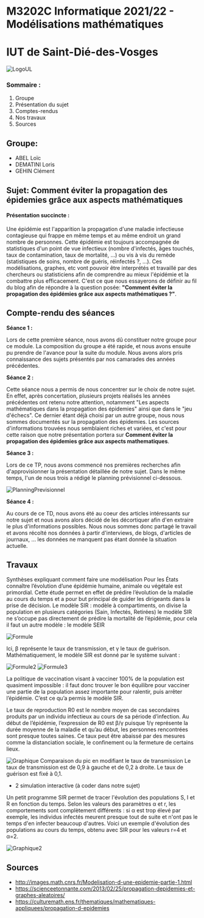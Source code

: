 
# M3202C Informatique 2021/22 - Modélisations mathématiques
# IUT de Saint-Dié-des-Vosges 
![LogoUL](https://cdn.discordapp.com/attachments/905110065919426633/913738803737411594/ul.png "LogoUL")
### Sommaire : 
1. Groupe
2. Présentation du sujet
3. Comptes-rendus
4. Nos travaux
5. Sources




## Groupe:
- ABEL Loïc 
- DEMATINI Loris
- GEHIN Clément

## Sujet: Comment éviter la propagation des épidemies grâce aux aspects mathématiques
#### Présentation succincte :
Une épidémie est l'apparition la propagation d'une maladie infectieuse contagieuse qui frappe en même temps et au même endroit un grand nombre de personnes.
Cette épidémie est toujours accompagnée de statistiques d'un point de vue infectieux (nombre d'infectés, âges touchés, taux de contamination, taux de mortalité, ...) ou vis à vis du remède (statistiques de soins, nombre de guéris, réinfectés ?, ...).
Ces modélisations, graphes, etc vont pouvoir être interprétés et travaillé par des chercheurs ou statisticiens afin de comprendre au mieux l'épidémie et la combattre plus efficacement.
C'est ce que nous essayerons de définir au fil du blog afin de répondre à la question posée:
**"Comment éviter la propagation des épidémies grâce aux aspects mathématiques ?"**.

## Compte-rendu des séances
**Séance 1 :**

Lors de cette première séance, nous avons dû constituer notre groupe pour ce module. La composition du groupe a été rapide, et nous avons ensuite pu prendre de l'avance pour la suite du module. Nous avons alors pris connaissance des sujets présentés par nos camarades des années précédentes.

**Séance 2 :**

Cette séance nous a permis de nous concentrer sur le choix de notre sujet. En effet, après concertation, plusieurs projets réalisés les années précédentes ont retenu notre attention, notamment "Les aspects mathématiques dans la propagation des épidemies" ainsi que dans le "jeu d'échecs". Ce dernier étant déjà choisi par un autre groupe, nous nous sommes documentés sur la propagation des épidemies. Les sources d'informations trouvées nous semblaient riches et variées, et c'est pour cette raison que notre présentation portera sur **Comment éviter la propagation des épidemies grâce aux aspects mathematiques**.

**Séance 3 :**

Lors de ce TP, nous avons commencé nos premières recherches afin d'approvisionner la présentation détaillée de notre sujet.
Dans le même temps, l'un de nous trois a rédigé le planning prévisionnel ci-dessous.

![PlanningPrevisionnel](https://gameosu.s-ul.eu/ZJpZKIHy)

**Séance 4 :**

Au cours de ce TD, nous avons été au coeur des articles intéressants sur notre sujet et nous avons alors décidé de les décortiquer afin d'en extraire le plus d'informations possibles. Nous nous sommes donc partagé le travail et avons récolté nos données à partir d'interviews, de blogs, d'articles de journaux, ... les données ne manquent pas étant donnée la situation actuelle.


## Travaux 


Synthèses expliquant comment faire une modélisation 
Pour les États connaître l’évolution d’une épidémie humaine, animale ou végétale est primordial.
Cette étude permet en effet de prédire l’évolution de la maladie au cours du temps et a pour but principal de guider les dirigeants dans la prise de décision.
Le modèle SIR :
modèle à compartiments, on divise la population en plusieurs catégories (Sain, Infectés, Retirées)
le modèle SIR ne s’occupe pas directement de prédire la mortalité de l’épidémie, pour cela il faut un autre modèle : le modèle SEIR

![Formule](http://images.math.cnrs.fr/IMG/png/schema_sir.png)

Ici, β représente le taux de transmission, et γ le taux de guérison. Mathématiquement, le modèle SIR est donné par le système suivant :

![Formule2](https://cdn.discordapp.com/attachments/905110065919426633/913743028726951966/unknown.png)
![Formule3](http://images.math.cnrs.fr/IMG/png/schema_sir_vac.png)

La politique de vaccination visant à vacciner 100% de la population est quasiment impossible : il faut donc trouver le bon équilibre pour vacciner une partie de la population assez importante pour ralentir, puis arrêter l’épidémie. C’est ce qu’a permis le modèle SIR.

Le taux de reproduction R0 est le nombre moyen de cas secondaires produits par un individu infectieux au cours de sa période d’infection.
Au début de l’épidémie, l’expression de R0 est β/γ puisque 1/γ représente la durée moyenne de la maladie et qu’au début, les personnes rencontrées sont presque toutes saines.
Ce taux peut être abaissé par des mesures comme la distanciation sociale, le confinement ou la fermeture de certains lieux.

![Graphique](http://images.math.cnrs.fr/IMG/png/comparaison_trans.png)
Comparaison du pic en modifiant le taux de transmission
Le taux de transmission est de 0,9 à gauche et de 0,2 à droite. Le taux de guérison est fixé à 0,1.


- 2 simulation interactive (à coder dans notre sujet)



Un petit programme SIR permet de tracer l'évolution des populations S, I et R en fonction du temps. Selon les valeurs des paramètres α et r, les comportements sont complètement différents : si α est trop élevé par exemple, les individus infectés meurent presque tout de suite et n'ont pas le temps d'en infecter beaucoup d'autres. Voici un exemple d'évolution des populations au cours du temps, obtenu avec SIR pour les valeurs r=4 et α=2.

![Graphique2](https://cdn.discordapp.com/attachments/905110065919426633/913746859359608882/simu0.png)


## Sources

- http://images.math.cnrs.fr/Modelisation-d-une-epidemie-partie-1.html 
- https://scienceetonnante.com/2013/02/25/propagation-depidemies-et-graphes-aleatoires/
- https://culturemath.ens.fr/thematiques/mathematiques-appliquees/propagation-d-epidemies

